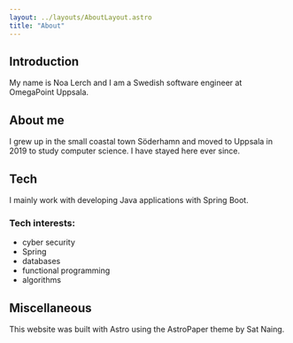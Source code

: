 ```yaml
---
layout: ../layouts/AboutLayout.astro
title: "About"
---
```


## Introduction
My name is Noa Lerch and I am a Swedish software engineer at OmegaPoint Uppsala.

## About me
I grew up in the small coastal town Söderhamn and moved to Uppsala in 2019 to study computer science. I have stayed here ever since.

## Tech
I mainly work with developing Java applications with Spring Boot.

### Tech interests:
- cyber security
- Spring
- databases
- functional programming
- algorithms

## Miscellaneous
This website was built with Astro using the AstroPaper theme by Sat Naing.

